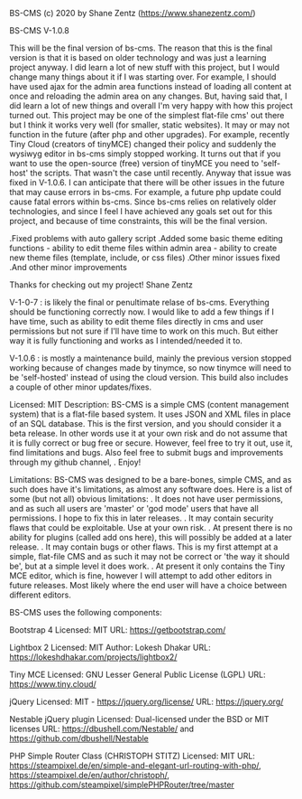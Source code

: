 BS-CMS (c) 2020 by Shane Zentz (https://www.shanezentz.com/)

BS-CMS
V-1.0.8

This will be the final version of bs-cms. The reason that this is the final version is that it is based on older technology and was just a learning project anyway. I did learn a lot of new stuff with this project, but I would change many things about it if I was starting over. For example, I should have used ajax for the admin area functions instead of loading all content at once and reloading the admin area on any changes. But, having said that, I did learn a lot of new things and overall I'm very happy with how this project turned out. This project may be one of the simplest flat-file cms' out there but I think it works very well (for smaller, static websites). It may or may not function in the future (after php and other upgrades). For example, recently Tiny Cloud (creators of tinyMCE) changed their policy and suddenly the wysiwyg editor in bs-cms simply stopped working. It turns out that if you want to use the open-source (free) version of tinyMCE you need to 'self-host' the scripts. That wasn't the case until recently. Anyway that issue was fixed in V-1.0.6. I can anticipate that there will be other issues in the future that may cause errors in bs-cms. For example, a future php update could cause fatal errors within bs-cms. Since bs-cms relies on relatively older technologies, and since I feel I have achieved any goals set out for this project, and because of time constraints, this will be the final version.

.Fixed problems with auto gallery script
.Added some basic theme editing functions
	- ability to edit theme files within admin area
	- ability to create new theme files (template, include, or css files)
.Other minor issues fixed 
.And other minor improvements


Thanks for checking out my project!
Shane Zentz

V-1-0-7 : is likely the final or penultimate relase of bs-cms. Everything should be functioning correctly now. I would like to add a few things if I have time, such as ability to edit theme files directly in cms and user permissions but not sure if I'll have time to work on this much. But either way it is fully functioning and works as I intended/needed it to.

V-1.0.6 : is mostly a maintenance build, mainly the previous version stopped working because of changes made by tinymce, so now tinymce will need to be 'self-hosted' instead of using the cloud version. This build also includes a couple of other minor updates/fixes.

Licensed:    MIT
Description: BS-CMS is a simple CMS (content management system) that is a flat-file based system. It uses JSON and XML files
             in place of an SQL database. This is the first version, and you should consider it a beta release. In other words
			       use it at your own risk and do not assume that it is fully correct or bug free or secure. However, feel free
			       to try it out, use it, find limitations and bugs. Also feel free to submit bugs and improvements through my 
			       github channel, . Enjoy!
			 
Limitations: BS-CMS was designed to be a bare-bones, simple CMS, and as such does have it's limitations, as almost any
             software does. Here is a list of some (but not all) obvious limitations:
			      . It does not have user permissions, and as such all users are 'master' or 'god mode' users that have all
			        permissions. I hope to fix this in later releases.
			      . It may contain security flaws that could be exploitable. Use at your own risk.
			      . At present there is no ability for plugins (called add ons here), this will possibly be added at a later
			        release.
			      . It may contain bugs or other flaws. This is my first attempt at a simple, flat-file CMS and as such it may
			        not be correct or 'the way it should be', but at a simple level it does work.
			      . At present it only contains the Tiny MCE editor, which is fine, however I will attempt to add other editors in
			        future releases. Most likely where the end user will have a choice between different editors.


BS-CMS uses the following components:

Bootstrap 4
Licensed: MIT
URL: https://getbootstrap.com/

Lightbox 2
Licensed: MIT
Author: Lokesh Dhakar
URL: https://lokeshdhakar.com/projects/lightbox2/

Tiny MCE
Licensed: GNU Lesser General Public License (LGPL)
URL: https://www.tiny.cloud/

jQuery
Licensed: MIT - https://jquery.org/license/
URL: https://jquery.org/

Nestable jQuery plugin
Licensed: Dual-licensed under the BSD or MIT licenses
URL: https://dbushell.com/Nestable/  and  https://github.com/dbushell/Nestable

PHP Simple Router Class (CHRISTOPH STITZ)
Licensed: MIT
URL: https://steampixel.de/en/simple-and-elegant-url-routing-with-php/, https://steampixel.de/en/author/christoph/, https://github.com/steampixel/simplePHPRouter/tree/master
